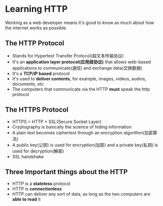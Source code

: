 # Learning HTTP
Working as a web developer means it's good to know as much about how the internet works as possible.

## The HTTP Protocol
* Stands for Hypertext Transfer Protocol(超文本传输协议)
* It's an <strong>application layer protocol(应用层协议)</strong> that allows web-based applications to communicate(通信) and exchange data(交换数据)
* It's a <strong>TCP/IP based</strong> protocol
* It's used to <strong>deliver contents</strong>, for example, images, videos, audios, documents, etc
* The computers that communicate via the HTTP <strong>must</strong> speak the http protocol

## The HTTPS Protocol
* HTTPS = HTTP + SSL(Secure Socket Layer)
* Cryptography is basically the science of hiding information
* A plain text becomes ciphertext through an encryption algorithm(加密算法) 
* A public key(公钥) is used for encryption(加密) and a private key(私钥) is used for decryption(解密)
* SSL handshake

## Three Important things about the HTTP
* HTTP is a <strong>stateless</strong> protocol
* HTTP is <strong>connectionless</strong>
* HTTP can deliver any sort of data, as long as the two computers are <strong>able to read</strong> it
